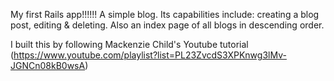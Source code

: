 My first Rails app!!!!!! A simple blog. 
Its capabilities include: creating a blog post, editing & deleting. Also an index page of all blogs in descending order.

I built this by following Mackenzie Child's Youtube tutorial (https://www.youtube.com/playlist?list=PL23ZvcdS3XPKnwg3lMv-JGNCn08kB0wsA)